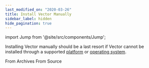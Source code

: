 ```yaml
---
last_modified_on: "2020-03-26"
title: Install Vector Manually
sidebar_label: hidden
hide_pagination: true
---
```


import Jump from '@site/src/components/Jump';

Installing Vector manually should be a last resort if Vector cannot be
installed through a supported [platform][docs.platforms] or
[operating system][docs.operating_systems].

<Jump to="/docs/setup/installation/manual/from-archives/">From Archives</Jump>
<Jump to="/docs/setup/installation/manual/from-source/">From Source</Jump>


[docs.operating_systems]: /docs/setup/installation/operating-systems/
[docs.platforms]: /docs/setup/installation/platforms/
